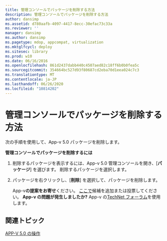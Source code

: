 ```yaml
---
title: 管理コンソールでパッケージを削除する方法
description: 管理コンソールでパッケージを削除する方法
author: dansimp
ms.assetid: d780aafb-4097-4417-8ecc-30efac73c33a
ms.reviewer: ''
manager: dansimp
ms.author: dansimp
ms.pagetype: mdop, appcompat, virtualization
ms.mktglfcycl: deploy
ms.sitesec: library
ms.prod: w10
ms.date: 06/16/2016
ms.openlocfilehash: 861d2437dabb440c4507aed82c18ff6b0b0fea5c
ms.sourcegitcommit: 354664bc527d93f80687cd2eba70d1eea024c7c3
ms.translationtype: MT
ms.contentlocale: ja-JP
ms.lasthandoff: 06/26/2020
ms.locfileid: "10814202"
---
```

# 管理コンソールでパッケージを削除する方法


次の手順を使用して、App-v 5.0 パッケージを削除します。

**管理コンソールでパッケージを削除するには**

1.  削除するパッケージを表示するには、App-v 5.0 管理コンソールを開き、[**パッケージ**] を選びます。 削除するパッケージを選択します。

2.  パッケージを右クリックし、[**削除**] を選択して、パッケージを削除します。

    App-v**の提案をお寄せ**ください。 [ここで](http://appv.uservoice.com/forums/280448-microsoft-application-virtualization)候補を追加または投票してください。 **App-v の問題が発生しましたか?** App-v の[TechNet フォーラム](https://social.technet.microsoft.com/Forums/home?forum=mdopappv)を使用します。

## 関連トピック


[APP-V 5.0 の操作](operations-for-app-v-50.md)

 

 





